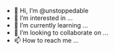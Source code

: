 - 👋 Hi, I’m @unstoppedable
- 👀 I’m interested in ...
- 🌱 I’m currently learning ...
- 💞️ I’m looking to collaborate on ...
- 📫 How to reach me ...

<!---
unstoppedable/unstoppedable is a ✨ special ✨ repository because its `README.md` (this file) appears on your GitHub profile.
You can click the Preview link to take a look at your changes. 
--->
